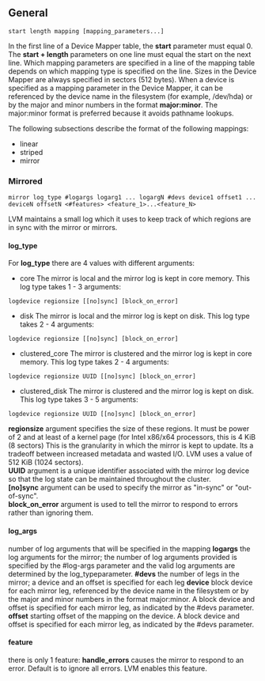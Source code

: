 ## General
```
start length mapping [mapping_parameters...]
```
In the first line of a Device Mapper table, the **start** parameter must equal 0. The **start + length** parameters on one line must equal the start on the next line. Which mapping parameters are specified in a line of the mapping table depends on which mapping type is specified on the line.
Sizes in the Device Mapper are always specified in sectors (512 bytes).
When a device is specified as a mapping parameter in the Device Mapper, it can be referenced by the device name in the filesystem (for example, /dev/hda) or by the major and minor numbers in the format **major:minor**. The major:minor format is preferred because it avoids pathname lookups.

The following subsections describe the format of the following mappings:
* linear
* striped
* mirror

### Mirrored
```
mirror log_type #logargs logarg1 ... logargN #devs device1 offset1 ... deviceN offsetN <#features> <feature_1>...<feature_N>
```
LVM maintains a small log which it uses to keep track of which regions are in sync with the mirror or mirrors. 

#### log_type
For **log_type** there are 4 values with different arguments:
* core
The mirror is local and the mirror log is kept in core memory. This log type takes 1 - 3 arguments:
```
logdevice regionsize [[no]sync] [block_on_error]
```
* disk
The mirror is local and the mirror log is kept on disk. This log type takes 2 - 4 arguments:
```
logdevice regionsize [[no]sync] [block_on_error]
```
* clustered_core
The mirror is clustered and the mirror log is kept in core memory. This log type takes 2 - 4 arguments:
```
logdevice regionsize UUID [[no]sync] [block_on_error]
```
* clustered_disk
The mirror is clustered and the mirror log is kept on disk. This log type takes 3 - 5 arguments:
```
logdevice regionsize UUID [[no]sync] [block_on_error]
```
   **regionsize** argument specifies the size of these regions. It must be power of 2 and at least of a kernel page (for Intel x86/x64 processors, this is 4 KiB (8 sectors) This is the granularity in which the mirror is kept to update. Its a tradeoff between increased metadata and wasted I/O. LVM uses a value of 512 KiB (1024 sectors).  
   **UUID** argument is a unique identifier associated with the mirror log device so that the log state can be maintained throughout the cluster.  
   **[no]sync** argument can be used to specify the mirror as "in-sync" or "out-of-sync".  
   **block_on_error** argument is used to tell the mirror to respond to errors rather than ignoring them.

#### log_args
number of log arguments that will be specified in the mapping
**logargs**
the log arguments for the mirror; the number of log arguments provided is specified by the #log-args parameter and the valid log arguments are determined by the log_typeparameter.
**#devs**
the number of legs in the mirror; a device and an offset is specified for each leg
**device**
block device for each mirror leg, referenced by the device name in the filesystem or by the major and minor numbers in the format major:minor. A block device and offset is specified for each mirror leg, as indicated by the #devs parameter.
**offset**
starting offset of the mapping on the device. A block device and offset is specified for each mirror leg, as indicated by the #devs parameter.

#### feature
there is only 1 feature:
**handle_errors**
   causes the mirror to respond to an error. Default is to ignore all errors. LVM enables this feature.

